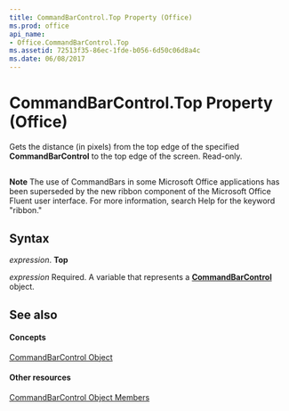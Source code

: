 ```yaml
---
title: CommandBarControl.Top Property (Office)
ms.prod: office
api_name:
- Office.CommandBarControl.Top
ms.assetid: 72513f35-86ec-1fde-b056-6d50c06d8a4c
ms.date: 06/08/2017
---
```



# CommandBarControl.Top Property (Office)

Gets the distance (in pixels) from the top edge of the specified **CommandBarControl** to the top edge of the screen. Read-only.


## 


 **Note**  The use of CommandBars in some Microsoft Office applications has been superseded by the new ribbon component of the Microsoft Office Fluent user interface. For more information, search Help for the keyword "ribbon."


## Syntax

 _expression_. **Top**

 _expression_ Required. A variable that represents a **[CommandBarControl](commandbarcontrol-object-office.md)** object.


## See also


#### Concepts


[CommandBarControl Object](commandbarcontrol-object-office.md)
#### Other resources


[CommandBarControl Object Members](commandbarcontrol-members-office.md)

